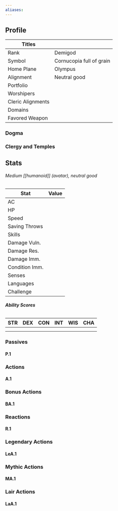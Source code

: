 ```yaml
---
aliases:
---
```

## Profile
| Titles            |                          |
| ----------------- | ------------------------ |
| Rank              | Demigod                  |
| Symbol            | Cornucopia full of grain |
| Home Plane        | Olympus                  |
| Alignment         | Neutral good             |
| Portfolio         |                          |
| Worshipers        |                          |
| Cleric Alignments |                          |
| Domains           |                          |
| Favored Weapon    |                          |
### Dogma
### Clergy and Temples
## Stats
###### *Medium [[humanoid]] (avatar), neutral good*
| Stat           | Value |
| -------------- | ----- |
| AC             |       |
| HP             |       |
| Speed          |       |
| Saving Throws  |       |
| Skills         |       |
| Damage Vuln.   |       |
| Damage Res.    |       |
| Damage Imm.    |       |
| Condition Imm. |       |
| Senses         |       |
| Languages      |       |
| Challenge      |       |
###### **Ability Scores**
| STR | DEX | CON | INT | WIS | CHA |
| :--: | :--: | :--: | :--: | :--: | :--: |
|  |  |  |  |  |  |
|  |  |  |  |  |  |
### Passives
#### P.1
### Actions
#### A.1
### Bonus Actions
#### BA.1
### Reactions
#### R.1
### Legendary  Actions
#### LeA.1
### Mythic Actions
#### MA.1
### Lair Actions
#### LaA.1